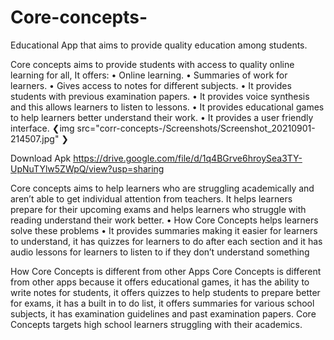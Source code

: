 # Core-concepts-
Educational App that aims to provide quality education among students.

Core concepts aims to provide students with access to quality online 
learning for all, It offers:
• Online learning.
• Summaries of work for learners.
• Gives access to notes for different subjects.
• It provides students with previous examination papers.
• It provides voice synthesis and this allows learners to listen to lessons.
• It provides educational games to help learners better understand their 
work.
• It provides a user friendly interface.
❮img src="corr-concepts-/Screenshots/Screenshot_20210901-214507.jpg" ❯

Download Apk https://drive.google.com/file/d/1q4BGrve6hroySea3TY-UpNuTYlw5ZWpQ/view?usp=sharing
   
Core concepts aims to help learners who are struggling academically and aren’t able 
to get individual attention from teachers. It helps learners prepare for their upcoming 
exams and helps learners who struggle with reading understand their work better.
• How Core Concepts helps learners solve these problems
• It provides summaries making it easier for learners to understand, it has quizzes for 
learners to do after each section and it has audio lessons for learners to listen to if they 
don’t understand something


How Core Concepts is different from other Apps
Core Concepts is different from other apps because it offers educational 
games, it has the ability to write notes for students, it offers quizzes to help 
students to prepare better for exams, it has a built in to do list, it offers 
summaries for various school subjects, it has examination guidelines and 
past examination papers. Core Concepts targets high school learners 
struggling with their academics.
